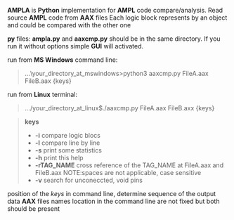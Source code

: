 **AMPLA** is **Python** implementation for **AMPL** code compare/analysis.
Read source **AMPL** code from **AAX** files
Each logic block represents by an object and could be compared with the other one

**py** files: **ampla.py** and **aaxcmp.py** should be in the same directory.
If you run it without options simple **GUI** will activated.

run from **MS Windows** command line:
> ...\your_directory_at_mswindows>python3 aaxcmp.py FileA.aax FileB.aax {keys}

run from **Linux** terminal:
> .../your_directory_at_linux$./aaxcmp.py FileA.aax FileB.axx {keys}

>**keys**
> - **-i** compare logic blocs
> - **-l** compare line by line
> - **-s** print some statistics
> - **-h** print this help
> - **-rTAG_NAME** cross reference of the TAG_NAME at FileA.aax and FileB.aax NOTE:spaces are not applicable, case sensitive
> - **-v** search for unconeccted, void pins

position of the *keys* in command line, determine sequence of the output data
**AAX** files names location in the command line are not fixed but both should be present
